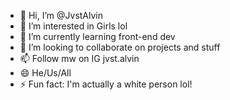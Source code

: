 - 👋 Hi, I’m @JvstAlvin
- 👀 I’m interested in Girls lol
- 🌱 I’m currently learning front-end dev
- 💞️ I’m looking to collaborate on projects and stuff
- 📫 Follow mw on IG jvst.alvin
- 😄 He/Us/All
- ⚡ Fun fact: I'm actually a white person lol!


